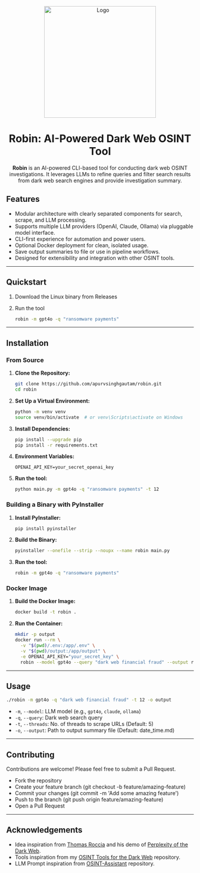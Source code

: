 <div align="center">
  <img src="img.png" alt="Logo" width="300">
  <h1>Robin: AI-Powered Dark Web OSINT Tool</h1>

**Robin** is an AI-powered CLI-based tool for conducting dark web OSINT investigations. It leverages LLMs to refine queries and filter search results from dark web search engines and provide investigation summary.
</div>



## Features

- Modular architecture with clearly separated components for search, scrape, and LLM processing.
- Supports multiple LLM providers (OpenAI, Claude, Ollama) via pluggable model interface.
- CLI-first experience for automation and power users.
- Optional Docker deployment for clean, isolated usage.
- Save output summaries to file or use in pipeline workflows.
- Designed for extensibility and integration with other OSINT tools.

---

## Quickstart

1. Download the Linux binary from Releases

2. Run the tool
   ```bash
   robin -m gpt4o -q "ransomware payments"
   ```

---

## Installation

### From Source

1. **Clone the Repository:**

   ```bash
   git clone https://github.com/apurvsinghgautam/robin.git
   cd robin
   ```

2. **Set Up a Virtual Environment:**

   ```bash
   python -m venv venv
   source venv/bin/activate  # or venv\Scripts\activate on Windows
   ```

3. **Install Dependencies:**

   ```bash
   pip install --upgrade pip
   pip install -r requirements.txt
   ```

4. **Environment Variables:**

   ```dotenv
   OPENAI_API_KEY=your_secret_openai_key
   ```

5. **Run the tool:**
   
   ```bash
   python main.py -m gpt4o -q "ransomware payments" -t 12
   ```

### Building a Binary with PyInstaller

1. **Install PyInstaller:**

   ```bash
   pip install pyinstaller
   ```

2. **Build the Binary:**

   ```bash
   pyinstaller --onefile --strip --noupx --name robin main.py
   ```

3. **Run the tool:**

   ```bash
   robin -m gpt4o -q "ransomware payments"
   ```

### Docker Image

1. **Build the Docker Image:**

   ```bash
   docker build -t robin .
   ```

2. **Run the Container:**

   ```bash
   mkdir -p output
   docker run --rm \
     -v "$(pwd)/.env:/app/.env" \
     -v "$(pwd)/output:/app/output" \
     -e OPENAI_API_KEY="your_secret_key" \
     robin --model gpt4o --query "dark web financial fraud" --output results
   ```

---

## Usage

```bash
./robin -m gpt4o -q "dark web financial fraud" -t 12 -o output
```

- `-m`, `--model`: LLM model (e.g., `gpt4o`, `claude`, `ollama`)
- `-q`, `--query`: Dark web search query
- `-t`, `--threads`: No. of threads to scrape URLs (Default: 5)
- `-o`, `--output`: Path to output summary file (Default: date_time.md)

---

## Contributing

Contributions are welcome! Please feel free to submit a Pull Request.

* Fork the repository
* Create your feature branch (git checkout -b feature/amazing-feature)
* Commit your changes (git commit -m 'Add some amazing feature')
* Push to the branch (git push origin feature/amazing-feature)
* Open a Pull Request

---

## Acknowledgements

- Idea inspiration from [Thomas Roccia](https://x.com/fr0gger_) and his demo of [Perplexity of the Dark Web](https://x.com/fr0gger_/status/1908051083068645558).
- Tools inspiration from my [OSINT Tools for the Dark Web](https://github.com/apurvsinghgautam/dark-web-osint-tools) repository.
- LLM Prompt inspiration from [OSINT-Assistant](https://github.com/AXRoux/OSINT-Assistant) repository.
